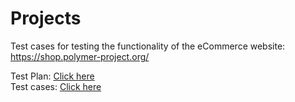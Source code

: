 # Projects
Test cases for testing the functionality of the eCommerce website: https://shop.polymer-project.org/

Test Plan: [Click here](https://docs.google.com/spreadsheets/d/1jDyEX40qKF2tGFQMpngKFQ9DbOEHLuIdkI5vmtV2FzU/edit?usp=sharing) <br>
Test cases: [Click here](https://docs.google.com/spreadsheets/d/1jDyEX40qKF2tGFQMpngKFQ9DbOEHLuIdkI5vmtV2FzU/edit?usp=sharing)
